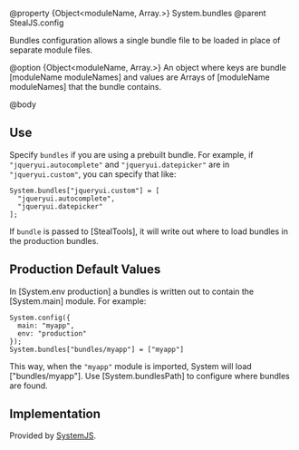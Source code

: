 @property {Object<moduleName, Array.<moduleName>>} System.bundles
@parent StealJS.config

Bundles configuration allows a single bundle file to be loaded in place of separate module files.

@option {Object<moduleName, Array.<moduleName>>} An object where keys
are bundle [moduleName moduleNames] and values are Arrays of [moduleName moduleNames] that
the bundle contains.


@body

## Use

Specify `bundles` if you are using a prebuilt bundle. For example, if `"jqueryui.autocomplete"` 
and `"jqueryui.datepicker"` are in `"jqueryui.custom"`, you can specify that like:

    System.bundles["jqueryui.custom"] = [
      "jqueryui.autocomplete",
      "jqueryui.datepicker"
    ];

If `bundle` is passed to [StealTools], it will write out where to load bundles in the production bundles. 

## Production Default Values

In [System.env production] a bundles is written out to 
contain the [System.main] module.  For example:

    System.config({
      main: "myapp",
      env: "production"
    });
    System.bundles["bundles/myapp"] = ["myapp"]

This way, when the `"myapp"` module is imported, System will load ["bundles/myapp"].  Use [System.bundlesPath]
to configure where bundles are found.


## Implementation

Provided by [SystemJS](https://github.com/systemjs/systemjs#bundles).